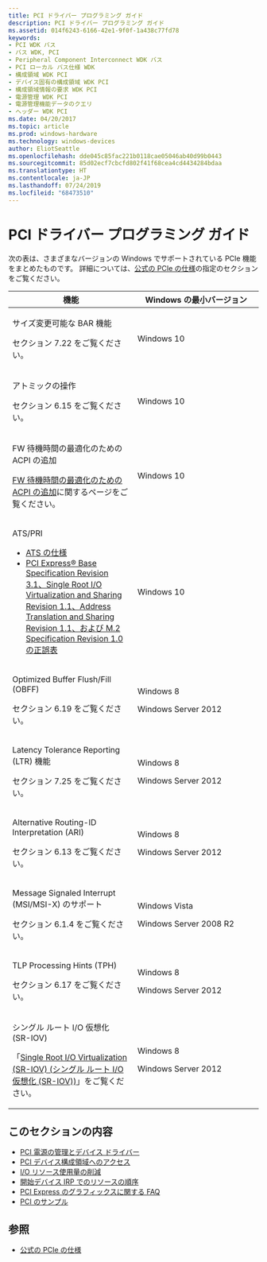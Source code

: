 ```yaml
---
title: PCI ドライバー プログラミング ガイド
description: PCI ドライバー プログラミング ガイド
ms.assetid: 014f6243-6166-42e1-9f0f-1a438c77fd78
keywords:
- PCI WDK バス
- バス WDK, PCI
- Peripheral Component Interconnect WDK バス
- PCI ローカル バス仕様 WDK
- 構成領域 WDK PCI
- デバイス固有の構成領域 WDK PCI
- 構成領域情報の要求 WDK PCI
- 電源管理 WDK PCI
- 電源管理機能データのクエリ
- ヘッダー WDK PCI
ms.date: 04/20/2017
ms.topic: article
ms.prod: windows-hardware
ms.technology: windows-devices
author: EliotSeattle
ms.openlocfilehash: dde045c85fac221b0118cae05046ab40d99b0443
ms.sourcegitcommit: 85d02ecf7cbcfd802f41f68cea4cd4434284bdaa
ms.translationtype: HT
ms.contentlocale: ja-JP
ms.lasthandoff: 07/24/2019
ms.locfileid: "68473510"
---
```

# <a name="pci-driver-programming-guide"></a>PCI ドライバー プログラミング ガイド

次の表は、さまざまなバージョンの Windows でサポートされている PCIe 機能をまとめたものです。 詳細については、[公式の PCIe の仕様](http://pcisig.com/specifications/review-zone)の指定のセクションをご覧ください。

<table>
<colgroup>
<col width="50%" />
<col width="50%" />
</colgroup>
<thead>
<tr class="header">
<th>機能</th>
<th>Windows の最小バージョン</th>
</tr>
</thead>
<tbody>
<tr class="odd">
<td><p>サイズ変更可能な BAR 機能</p>
<p>セクション 7.22 をご覧ください。</p></td>
<td><p>Windows 10</p></td>
</tr>
<tr class="even">
<td><p>アトミックの操作</p>
<p>セクション 6.15 をご覧ください。</p></td>
<td><p>Windows 10</p></td>
</tr>
<tr class="odd">
<td><p>FW 待機時間の最適化のための ACPI の追加</p>
<p><a href="https://go.microsoft.com/fwlink/p/?LinkId=787058" data-raw-source="[ACPI Additions for FW Latency Optimizations]( https://go.microsoft.com/fwlink/p/?LinkId=787058)">FW 待機時間の最適化のための ACPI の追加</a>に関するページをご覧ください。</p></td>
<td><p>Windows 10</p></td>
</tr>
<tr class="even">
<td><p>ATS/PRI</p>
<ul>
<li><a href="https://go.microsoft.com/fwlink/p/?LinkId=787061" data-raw-source="[ATS specification](https://go.microsoft.com/fwlink/p/?LinkId=787061)">ATS の仕様</a></li>
<li><a href="https://go.microsoft.com/fwlink/p/?LinkId=787060" data-raw-source="[Errata for the PCI Express&#174; Base Specification Revision 3.1, Single Root I/O Virtualization and Sharing Revision 1.1, Address Translation and Sharing Revision 1.1, and M.2 Specification Revision 1.0](https://go.microsoft.com/fwlink/p/?LinkId=787060)">PCI Express® Base Specification Revision 3.1、Single Root I/O Virtualization and Sharing Revision 1.1、Address Translation and Sharing Revision 1.1、および M.2 Specification Revision 1.0 の正誤表</a></li>
</ul></td>
<td><p>Windows 10</p></td>
</tr><td><p>Optimized Buffer Flush/Fill (OBFF)</p>
<p>セクション 6.19 をご覧ください。</p></td>
<td><p>Windows 8</p>
<p>Windows Server 2012</p></td>
</tr>
<tr class="even">
<td><p>Latency Tolerance Reporting (LTR) 機能</p>
<p>セクション 7.25 をご覧ください。</p></td>
<td><p>Windows 8</p>
<p>Windows Server 2012</p></td>
</tr>
<tr class="odd">
<td><p>Alternative Routing-ID Interpretation (ARI)</p>
<p>セクション 6.13 をご覧ください。</p></td>
<td><p>Windows 8</p>
<p>Windows Server 2012</p></td>
</tr>
<tr class="even">
<td><p>Message Signaled Interrupt (MSI/MSI-X) のサポート</p>
<p>セクション 6.1.4 をご覧ください。</p></td>
<td><p>Windows Vista</p>
<p>Windows Server 2008 R2</p></td>
</tr>
<tr class="odd">
<td><p>TLP Processing Hints (TPH)</p>
<p>セクション 6.17 をご覧ください。</p></td>
<td><p>Windows 8</p>
<p>Windows Server 2012</p></td>
</tr>
<tr class="even">
<td><p>シングル ルート I/O 仮想化 (SR-IOV)</p>
<p>「<a href="https://docs.microsoft.com/windows-hardware/drivers/network/single-root-i-o-virtualization--sr-iov-" data-raw-source="[Single Root I/O Virtualization (SR-IOV)](https://docs.microsoft.com/windows-hardware/drivers/network/single-root-i-o-virtualization--sr-iov-)">Single Root I/O Virtualization (SR-IOV) (シングル ルート I/O 仮想化 (SR-IOV))</a>」をご覧ください。</p></td>
<td><p>Windows 8</p>
<p>Windows Server 2012</p></td>
</tr>
</tbody>
</table>

## <a name="in-this-section"></a>このセクションの内容

- [PCI 電源の管理とデバイス ドライバー](https://docs.microsoft.com/windows-hardware/drivers/pci/pci-power-management-and-device-drivers)
- [PCI デバイス構成領域へのアクセス](https://docs.microsoft.com/windows-hardware/drivers/pci/accessing-pci-device-configuration-space)
- [I/O リソース使用量の削減](https://docs.microsoft.com/windows-hardware/drivers/pci/i-o-resource-usage-reduction)
- [開始デバイス IRP でのリソースの順序](https://docs.microsoft.com/windows-hardware/drivers/pci/order-of-resources-in-start-device-irp)
- [PCI Express のグラフィックスに関する FAQ](https://docs.microsoft.com/windows-hardware/drivers/pci/pci-express-faq-for-graphics)
- [PCI のサンプル](https://docs.microsoft.com/windows-hardware/drivers/pci/pci-sample)

## <a name="see-also"></a>参照

- [公式の PCIe の仕様](http://pcisig.com/specifications/review-zone)
